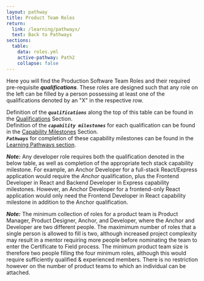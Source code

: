 ```yaml
---
layout: pathway
title: Product Team Roles
return:
  link: /learning/pathways/
  text: Back to Pathways
sections:
  table:
    data: roles.yml
    active-pathway: Path2
    collapse: false
---
```


Here you will find the Production Software Team Roles and their required pre-requisite ***qualifications***. These roles are designed such that any role on the left can be filled by a person possessing at least one of the qualifications denoted by an "X" in the respective row.

Definition of the ***`qualifications`*** along the top of this table can be found in the <a href="{{ '/learning/qualifications' | absolute_url }}">Qualifications</a> Section. <br>
Definition of the ***`capability milestones`*** for each qualification can be found in the <a href="{{ '/learning/capabilities' | absolute_url }}">Capability Milestones</a> Section. <br>
***`Pathways`*** for completion of these capability milestones can be found in the <a href="{{ '/learning/pathways' | absolute_url }}">Learning Pathways section</a>. <br>

***Note:*** Any developer role requires both the qualification denoted in the below table, as well as completion of the appropriate tech stack capability milestone.  For example, an Anchor Developer for a full-stack React/Express application would require the *Anchor* qualification, plus the Frontend Developer in React and Backend Developer in Express capability milestones. However, an Anchor Developer for a frontend-only React application would only need the Frontend Developer in React capability milestone in addition to the Anchor qualification.

***Note:*** The minimum collection of roles for a product team is Product Manager, Product Designer, Anchor, and Developer, where the Anchor and Developer are two different people.  The maximimum number of roles that a single person is allowed to fill is two, although increased project complexity may result in a mentor requiring more people before nominating the team to enter the Certificate to Field process.  The minimum product team size is therefore two people filling the four minimum roles, although this would require sufficiently qualified & experienced members.  There is no restriction however on the number of product teams to which an individual can be attached.